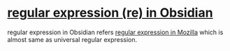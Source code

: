 # [regular expression (re) in Obsidian](https://help.obsidian.md/Plugins/Search#Use+regular+expressions)
regular expression in Obsidian refers [regular expression in Mozilla](https://developer.mozilla.org/en-US/docs/Web/JavaScript/Guide/Regular_expressions) which is almost same as universal regular expression.
